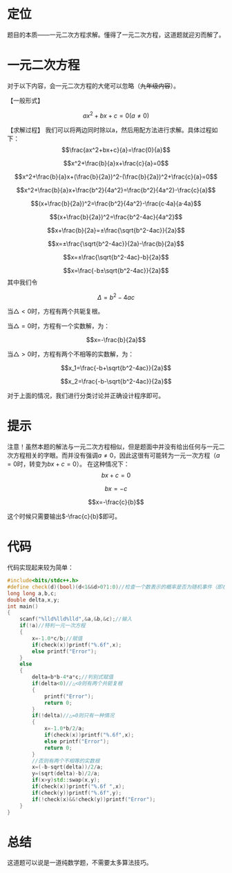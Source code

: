 # 定位
题目的本质——一元二次方程求解。懂得了一元二次方程，这道题就迎刃而解了。
# 一元二次方程
对于以下内容，会一元二次方程的大佬可以忽略（~~九年级内容~~）。

【一般形式】
```math
ax^2+bx+c=0(a\neq0)
```
【求解过程】
我们可以将两边同时除以a，然后用配方法进行求解。具体过程如下：
$$\frac{ax^2+bx+c}{a}=\frac{0}{a}$$

$$x^2+\frac{b}{a}x+\frac{c}{a}=0$$

$$x^2+\frac{b}{a}x+(\frac{b}{2a})^2-(\frac{b}{2a})^2+\frac{c}{a}=0$$

$$x^2+\frac{b}{a}x+\frac{b^2}{4a^2}=\frac{b^2}{4a^2}-\frac{c}{a}$$

$$(x+\frac{b}{2a})^2=\frac{b^2}{4a^2}-\frac{c·4a}{a·4a}$$

$$(x+\frac{b}{2a})^2=\frac{b^2-4ac}{4a^2}$$

$$x+\frac{b}{2a}=±\frac{\sqrt{b^2-4ac}}{2a}$$

$$x=±\frac{\sqrt{b^2-4ac}}{2a}-\frac{b}{2a}$$

$$x=±\frac{\sqrt{b^2-4ac}-b}{2a}$$

$$x=\frac{-b±\sqrt{b^2-4ac}}{2a}$$
其中我们令
```math
\Delta=b^2-4ac
```
当$△<0$时，方程有两个共轭复根。

当$△=0$时，方程有一个实数解，为：

$$x=-\frac{b}{2a}$$

当$△>0$时，方程有两个不相等的实数解，为：

$$x_1=\frac{-b+\sqrt{b^2-4ac}}{2a}$$

$$x_2=\frac{-b-\sqrt{b^2-4ac}}{2a}$$

对于上面的情况，我们进行分类讨论并正确设计程序即可。

# 提示
注意！虽然本题的解法与一元二次方程相似，但是题面中并没有给出任何与一元二次方程相关的字眼。而并没有强调$a≠0$，因此这很有可能转为一元一次方程（$a=0$时，转变为$bx+c=0$）。
在这种情况下：
$$bx+c=0$$

$$bx=-c$$

$$x=-\frac{c}{b}$$

这个时候只需要输出$-\frac{c}{b}$即可。

# 代码
代码实现起来较为简单：
```cpp
#include<bits/stdc++.h>
#define check(d)(bool)(d<1&&d>0?1:0)//检查一个数表示的概率是否为随机事件（即在(0,1)之间）
long long a,b,c;
double delta,x,y;
int main()
{
    scanf("%lld%lld%lld",&a,&b,&c);//输入
    if(!a)//特判一元一次方程
    {
        x=-1.0*c/b;//赋值
        if(check(x))printf("%.6f",x);
        else printf("Error");
    }
    else
    {
        delta=b*b-4*a*c;//判别式赋值
        if(delta<0)//△<0则有两个共轭复根
        {
            printf("Error");
            return 0;
        }
        if(!delta)//△=0则只有一种情况
        {
            x=-1.0*b/2/a;
            if(check(x))printf("%.6f",x);
            else printf("Error");
            return 0;
        }
        //否则有两个不相等的实数根
        x=(-b-sqrt(delta))/2/a;
        y=(sqrt(delta)-b)/2/a;
        if(x>y)std::swap(x,y);
        if(check(x))printf("%.6f ",x);
        if(check(y))printf("%.6f",y);
        if(!check(x)&&!check(y))printf("Error");
    }
}
```
# 总结
这道题可以说是一道纯数学题，不需要太多算法技巧。